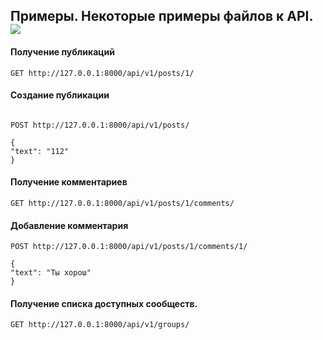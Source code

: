 
## Примеры. Некоторые примеры файлов к API. <img src ="https://img.shields.io/badge/Postman-FF6C37?style=for-the-badge&logo=Postman&logoColor=white"/>

#### Получение публикаций 
```
GET http://127.0.0.1:8000/api/v1/posts/1/
```

#### Создание публикации 
```

POST http://127.0.0.1:8000/api/v1/posts/ 
```
```
{
"text": "112"
}
```

#### Получение комментариев 

```
GET http://127.0.0.1:8000/api/v1/posts/1/comments/ 
```

#### Добавление комментария 

```
POST http://127.0.0.1:8000/api/v1/posts/1/comments/1/
```
```
{
"text": "Ты хорош"
}
```

#### Получение списка доступных сообществ.

```
GET http://127.0.0.1:8000/api/v1/groups/
```